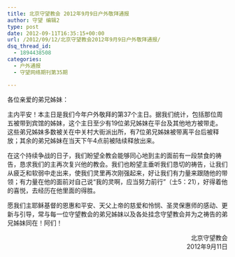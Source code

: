 ```yaml
---
title: 北京守望教会 2012年9月9日户外敬拜通报
author: 守望 编辑2
type: post
date: 2012-09-11T16:35:15+00:00
url: /2012/09/12/北京守望教会2012年9月9日户外敬拜通报/
dsq_thread_id:
  - 1894438508
categories:
  - 户外通报
  - 守望网络期刊第35期

---
```

<!--more-->各位亲爱的弟兄姊妹：

主内平安！本主日是我们今年户外敬拜的第37个主日。据我们统计，包括那位周五被带到宾馆的姊妹，这个主日至少有19位弟兄姊妹在平台及其他地方被带走。这些弟兄姊妹多数被关在中关村大街派出所，有7位弟兄姊妹被带离平台后被释放；其余的弟兄姊妹在当天下午4点前被陆续释放出来。

在这个持续争战的日子，我们盼望全教会能够同心地到主的面前有一段禁食的祷告，恳求我们的主再次复兴他的教会。我们也盼望主垂听我们恳切的祷告，让我们从疲乏和软弱中走出来，使我们灵里再次刚强起来，好让我们有力量来跟随他的带领；有力量在他的面前对自己说“我的灵啊，应当努力前行”（士5：21），好得着他的喜悦，去经历在他里面的得胜。

愿我们主耶稣基督的恩惠和平安、天父上帝的慈爱和怜悯、圣灵保惠师的感动、更新与引导，常与每一位守望教会的弟兄姊妹以及各处挂念守望教会并为之祷告的弟兄姊妹同在！阿们！

<p style="text-align: right;">
  北京守望教会<br /> 2012年9月11日
</p>